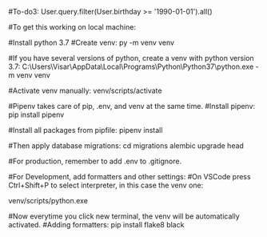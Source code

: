 #To-do3:
User.query.filter(User.birthday >= '1990-01-01').all()

#To get this working on local machine:

#Install python 3.7
#Create venv:
py -m venv venv

#If you have several versions of python, create a venv with python version 3.7:
C:\Users\Visar\AppData\Local\Programs\Python\Python37\python.exe -m venv venv

#Activate venv manually:
venv/scripts/activate

#Pipenv takes care of pip, .env, and venv at the same time.
#Install pipenv:
pip install pipenv

#Install all packages from pipfile:
pipenv install

#Then apply database migrations:
cd migrations
alembic upgrade head

#For production, remember to add .env to .gitignore.

#For Development, add formatters and other settings:
#On VSCode press Ctrl+Shift+P to select interpreter, in this case the venv one:

venv/scripts/python.exe

#Now everytime you click new terminal, the venv will be automatically activated.
#Adding formatters:
pip install flake8 black
